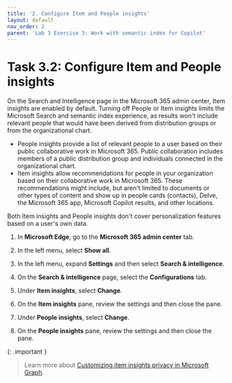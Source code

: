 ```yaml
---
title: '2. Configure Item and People insights'
layout: default
nav_order: 2
parent: 'Lab 3 Exercise 3: Work with semantic index for Copilot'
---
```


# Task 3.2: Configure Item and People insights

On the Search and Intelligence page in the Microsoft 365 admin center, Item insights are enabled by default. Turning off People or Item insights limits the Microsoft Search and semantic index experience, as results won't include relevant people that would have been derived from distribution groups or from the organizational chart.

- People insights provide a list of relevant people to a user based on their public collaborative work in Microsoft 365. Public collaboration includes members of a public distribution group and individuals connected in the organizational chart.
- Item insights allow recommendations for people in your organization based on their collaborative work in Microsoft 365. These recommendations might include, but aren't limited to documents or other types of content and show up in people cards (contacts), Delve, the Microsoft 365 app, Microsoft Copilot results, and other locations.

Both Item insights and People insights don't cover personalization features based on a user's own data.

1. In **Microsoft Edge**, go to the **Microsoft 365 admin center** tab.

1. In the left menu, select **Show all**.

1. In the left menu, expand **Settings** and then select **Search & intelligence**.

1. On the **Search & intelligence** page, select the **Configurations** tab.

1. Under **Item insights**, select **Change**.

1. On the **Item insights** pane, review the settings and then close the pane.

1. Under **People insights**, select **Change**.

1. On the **People insights** pane, review the settings and then close the pane.

{: .important }
> Learn more about [Customizing item insights privacy in Microsoft Graph](https://learn.microsoft.com/graph/insights-customize-item-insights-privacy?view=graph-rest-1.0&amp;WT.mc_id=365AdminCSH_inproduct").